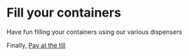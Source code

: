 # Fill your containers

Have fun filling your containers using our various dispensers

<sub-pages path="/products" class="mb-8 p-8" />

Finally, [Pay at the till](/howto/pay.md)
